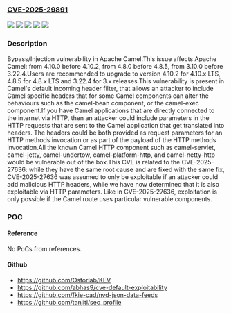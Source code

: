 ### [CVE-2025-29891](https://cve.mitre.org/cgi-bin/cvename.cgi?name=CVE-2025-29891)
![](https://img.shields.io/static/v1?label=Product&message=Apache%20Camel&color=blue)
![](https://img.shields.io/static/v1?label=Version&message=3.10.0%20&color=brightgreen)
![](https://img.shields.io/static/v1?label=Version&message=4.10.0%20&color=brightgreen)
![](https://img.shields.io/static/v1?label=Version&message=4.8.0%20&color=brightgreen)
![](https://img.shields.io/static/v1?label=Vulnerability&message=CWE-164%20Improper%20Neutralization%20of%20Internal%20Special%20Elements&color=brightgreen)

### Description

Bypass/Injection vulnerability in Apache Camel.This issue affects Apache Camel: from 4.10.0 before 4.10.2, from 4.8.0 before 4.8.5, from 3.10.0 before 3.22.4.Users are recommended to upgrade to version 4.10.2 for 4.10.x LTS, 4.8.5 for 4.8.x LTS and 3.22.4 for 3.x releases.This vulnerability is present in Camel's default incoming header filter, that allows an attacker to include Camel specific headers that for some Camel components can alter the behaviours such as the camel-bean component, or the camel-exec component.If you have Camel applications that are directly connected to the internet via HTTP, then an attacker could include parameters in the HTTP requests that are sent to the Camel application that get translated into headers. The headers could be both provided as request parameters for an HTTP methods invocation or as part of the payload of the HTTP methods invocation.All the known Camel HTTP component such as camel-servlet, camel-jetty, camel-undertow, camel-platform-http, and camel-netty-http would be vulnerable out of the box.This CVE is related to the CVE-2025-27636: while they have the same root cause and are fixed with the same fix, CVE-2025-27636 was assumed to only be exploitable if an attacker could add malicious HTTP headers, while we have now determined that it is also exploitable via HTTP parameters. Like in CVE-2025-27636, exploitation is only possible if the Camel route uses particular vulnerable components.

### POC

#### Reference
No PoCs from references.

#### Github
- https://github.com/Ostorlab/KEV
- https://github.com/abhas9/cve-default-exploitability
- https://github.com/fkie-cad/nvd-json-data-feeds
- https://github.com/tanjiti/sec_profile

